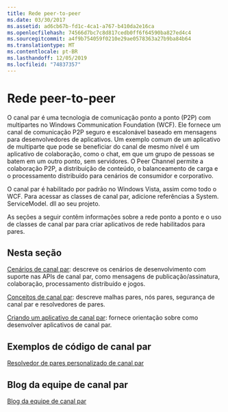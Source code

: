 ```yaml
---
title: Rede peer-to-peer
ms.date: 03/30/2017
ms.assetid: ad6cb67b-fd1c-4ca1-a767-b410da2e16ca
ms.openlocfilehash: 74566d7bc7c8d817cedb0ff6f64590ba827ed4c4
ms.sourcegitcommit: a4f9b754059f0210e29ae0578363a27b9ba84b64
ms.translationtype: MT
ms.contentlocale: pt-BR
ms.lasthandoff: 12/05/2019
ms.locfileid: "74837357"
---
```

# <a name="peer-to-peer-networking"></a>Rede peer-to-peer
O canal par é uma tecnologia de comunicação ponto a ponto (P2P) com multipartes no Windows Communication Foundation (WCF). Ele fornece um canal de comunicação P2P seguro e escalonável baseado em mensagens para desenvolvedores de aplicativos. Um exemplo comum de um aplicativo de multiparte que pode se beneficiar do canal de mesmo nível é um aplicativo de colaboração, como o chat, em que um grupo de pessoas se batem em um outro ponto, sem servidores. O Peer Channel permite a colaboração P2P, a distribuição de conteúdo, o balanceamento de carga e o processamento distribuído para cenários de consumidor e corporativo.  
  
 O canal par é habilitado por padrão no Windows Vista, assim como todo o WCF. Para acessar as classes de canal par, adicione referências a System. ServiceModel. dll ao seu projeto.  
  
 As seções a seguir contêm informações sobre a rede ponto a ponto e o uso de classes de canal par para criar aplicativos de rede habilitados para pares.  
  
## <a name="in-this-section"></a>Nesta seção  
 [Cenários de canal par](../../../../docs/framework/wcf/feature-details/peer-channel-scenarios.md): descreve os cenários de desenvolvimento com suporte nas APIs de canal par, como mensagens de publicação/assinatura, colaboração, processamento distribuído e jogos.  
  
 [Conceitos de canal par](../../../../docs/framework/wcf/feature-details/peer-channel-concepts.md): descreve malhas pares, nós pares, segurança de canal par e resolvedores de pares.  
  
 [Criando um aplicativo de canal par](../../../../docs/framework/wcf/feature-details/building-a-peer-channel-application.md): fornece orientação sobre como desenvolver aplicativos de canal par.  
  
## <a name="peer-channel-code-examples"></a>Exemplos de código de canal par  
 [Resolvedor de pares personalizado de canal par](https://docs.microsoft.com/previous-versions/dotnet/netframework-3.5/ms751466(v=vs.90))  
  
## <a name="peer-channel-team-blog"></a>Blog da equipe de canal par  
 [Blog da equipe de canal par](https://go.microsoft.com/fwlink/?LinkID=114530)
